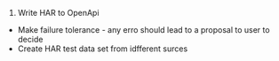1. Write HAR to OpenApi
- Make failure tolerance - any erro should lead to  a proposal to user to decide
- Create HAR test data set from idfferent surces
 